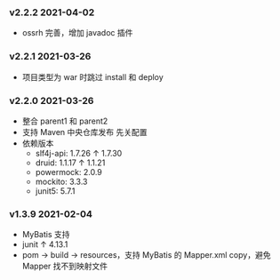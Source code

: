 

### v2.2.2 2021-04-02

- ossrh 完善，增加 javadoc 插件

### v2.2.1 2021-03-26

- 项目类型为 war 时跳过 install 和 deploy

### v2.2.0 2021-03-26
- 整合 parent1 和 parent2
- 支持 Maven 中央仓库发布 先关配置
- 依赖版本
  - slf4j-api: 1.7.26 ↑ 1.7.30
  - druid: 1.1.17 ↑ 1.1.21
  - powermock: 2.0.9
  - mockito: 3.3.3
  - junit5: 5.7.1

### v1.3.9 2021-02-04
- MyBatis 支持
- junit ↑ 4.13.1
- pom -> build -> resources，支持 MyBatis 的 Mapper.xml copy，避免 Mapper 找不到映射文件


